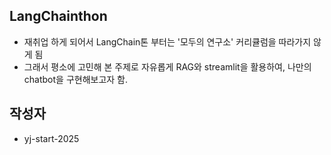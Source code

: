 ## LangChainthon
- 재취업 하게 되어서 LangChain톤 부터는 '모두의 연구소' 커리큘럼을 따라가지 않게 됨
- 그래서 평소에 고민해 본 주제로 자유롭게 RAG와 streamlit을 활용하여, 나만의 chatbot을 구현해보고자 함.


## 작성자
- yj-start-2025
